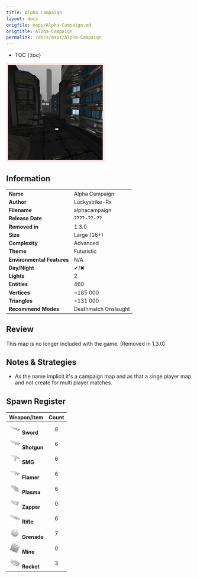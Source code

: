 ```yaml
---
title: Alpha Campaign
layout: docs
origfile: maps/Alpha-Campaign.md
origtitle: Alpha-Campaign
permalink: /docs/maps/Alpha-Campaign
---
```

* TOC
{:toc}
<img style='border:5px solid #ffe0e0e0' src="../images/maps/alphacampaign.png" width="256px" />

## Information

|                            |                                         |
|----------------------------|-----------------------------------------|
| **Name**                   | Alpha Campaign                          |
| **Author**                 | Luckystrike-Rx                          |
| **Filename**               | alphacampaign                           |
| **Release Date**           | ????-??-??                              |
| **Removed in**             | 1.3.0                                   |
| **Size**                   | Large (16+)                             |
| **Complexity**             | Advanced                                |
| **Theme**                  | Futuristic                              |
| **Environmental Features** | N/A                                     |
| **Day/Night**              | ✔/✖                                    |
| **Lights**                 | 2                                       |
| **Entities**               | 460                                     |
| **Vertices**               | ~185 000                                |
| **Triangles**              | ~131 000                                |
| **Recommend Modes**        | Deathmatch Onslaught                    |

## Review

This map is no longer included with the game. (Removed in 1.3.0)

## Notes & Strategies

- As the name implicit it's a campaign map and as that a singe player map and not create for multi player matches.

## Spawn Register

| Weapon/Item                                                         | Count |
|---------------------------------------------------------------------|:-----:|
| <img src="../images/weapons/sword.png" width="32px"/> **Sword**     |   8   |
| <img src="../images/weapons/shotgun.png" width="32px"/> **Shotgun** |   6   |
| <img src="../images/weapons/smg.png" width="32px"/> **SMG**         |   6   |
| <img src="../images/weapons/flamer.png" width="32px"/> **Flamer**   |   6   |
| <img src="../images/weapons/plasma.png" width="32px"/> **Plasma**   |   6   |
| <img src="../images/weapons/zapper.png" width="32px"/> **Zapper**   |   0   |
| <img src="../images/weapons/rifle.png" width="32px"/> **Rifle**     |   6   |
| <img src="../images/weapons/grenade.png" width="32px"/> **Grenade** |   7   |
| <img src="../images/weapons/mine.png" width="32px"/> **Mine**       |   0   |
| <img src="../images/weapons/rocket.png" width="32px"/> **Rocket**   |   3   |
